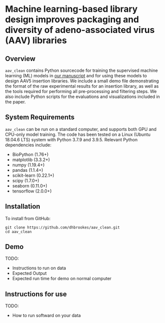 # Machine learning-based library design improves packaging and diversity of adeno-associated virus (AAV) libraries

## Overview

`aav_clean` contains Python sourcecode for training the supervised machine learning (ML) models in [our manuscript](https://www.biorxiv.org/content/10.1101/2021.11.02.467003v2) and for using these models to design AAV5 insertion libraries. We include a small demo file demonstrating the format of the raw experimental results for an insertion library, as well as the tools required for performing all pre-processing and filtering steps. We also include Python scripts for the evaluations and visualizations included in the paper.

## System Requirements

`aav_clean` can be run on a standard computer, and supports both GPU and CPU-only model training. The code has been tested on a Linux (Ubuntu 18.04.6 LTS) system with Python 3.7.9 and 3.9.5. Relevant Python dependencies include:
* BioPython (1.76+)
* matplotlib (3.3.2+)
* numpy (1.19.4+)
* pandas (1.1.4+)
* scikit-learn (0.22.1+)
* scipy (1.7.0+)
* seaborn (0.11.0+)
* tensorflow (2.0.0+)

## Installation

To install from GitHub:
```
git clone https://github.com/dhbrookes/aav_clean.git
cd aav_clean
```

## Demo
TODO:
* Instructions to run on data
* Expected Output
* Expected run time for demo on normal computer

## Instructions for use

TODO:
 * How to run softward on your data
